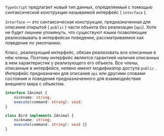 `TypeScript` предлагает новый тип данных, определяемый с помощью синтаксической конструкции называемой интерфейс ( `interface` ).

`Interface` — это синтаксическая конструкция, предназначенная для описания открытой ( `public` ) части объекта без реализации (`api`). Хотя не будет лишним упомянуть, что существуют языки позволяющие реализовывать в интерфейсах поведение, рассматриваемое как поведение по умолчанию.

Класс, реализующий интерфейс, обязан реализовать все описанные в нём члены. Поэтому интерфейс является гарантией наличия описанных в нем характеристик у реализующего его объекта. Все члены, описанные в интерфейсе, неявно имеют модификатор доступа `public` . Интерфейс предназначен для описания `api` или другими словами состояния и поведения предназначенного для взаимодействия внешнего мира с объектом.

```ts
interface IAnimal {
	nickname: string;
	execute(command: string): void;
}

class Bird implements IAnimal {
	nickname: string;
	execute(command: string): void {}
}
```